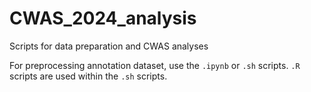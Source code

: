 # CWAS_2024_analysis
Scripts for data preparation and CWAS analyses

For preprocessing annotation dataset, use the `.ipynb` or `.sh` scripts. `.R` scripts are used within the `.sh` scripts.

